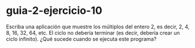 # guia-2-ejercicio-10
Escriba una aplicación que muestre los múltiplos del entero 2, es decir, 2, 4, 8, 16,
32, 64, etc. El ciclo no debería terminar (es decir, debería crear un ciclo infinito).
¿Qué sucede cuando se ejecuta este programa?
